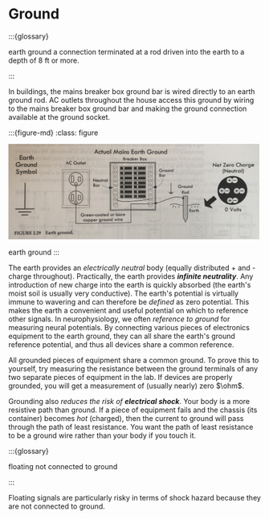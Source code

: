 # Ground

:::{glossary}

earth ground
  a connection terminated at a rod driven into the earth to a depth of 8 ft or more.

:::

In buildings, the mains breaker box ground bar is wired directly to an earth ground rod. AC outlets throughout the house access this ground by wiring to the mains breaker box ground bar and making the ground connection available at the ground socket. 

:::{figure-md}
:class: figure

<img src='../images/ground.jpg' width=500>

earth ground
:::

The earth provides an *electrically neutral* body (equally distributed + and - charge throughout). Practically, the earth provides ***infinite neutrality***. Any introduction of new charge into the earth is quickly absorbed (the earth's moist soil is usually very conductive). The earth's potential is virtually immune to wavering and can therefore be *defined* as zero potential. This makes the earth a convenient and useful potential on which to reference other signals. In neurophysiology, we often *reference to ground* for measuring neural potentials. By connecting various pieces of electronics equipment to the earth ground, they can all share the earth's ground reference potential, and thus all devices share a common reference. 

All grounded pieces of equipment share a common ground. To prove this to yourself, try measuring the resistance between the ground terminals of any two separate pieces of equipment in the lab. If devices are properly grounded, you will get a measurement of (usually nearly) zero $\ohm$. 

Grounding also *reduces the risk of* ***electrical shock***. Your body is a more resistive path than ground. If a piece of equipment fails and the chassis (its container) becomes *hot* (charged), then the current to ground will pass through the path of least resistance. You want the path of least resistance to be a ground wire rather than your body if you touch it. 

:::{glossary}

floating
  not connected to ground

:::

Floating signals are particularly risky in terms of shock hazard because they are not connected to ground. 
